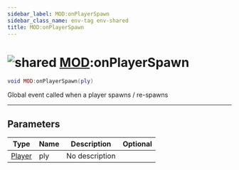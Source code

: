 ```yaml
---
sidebar_label: MOD:onPlayerSpawn
sidebar_class_name: env-tag env-shared
title: MOD:onPlayerSpawn
---
```


# <img src='/img/wiki/shared.png' alt='shared' data-tag='env-tag' /> [MOD](../mod/README.md):onPlayerSpawn

```lua
void MOD:onPlayerSpawn(ply)
```

Global event called when a player spawns / re-spawns<br/>

-----------------
## Parameters

| Type   | Name | Description | Optional |
| ------ | ---- | ----------- | -------: |
| [Player](../player/README.md) | ply | No description |   |
